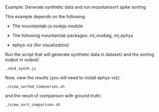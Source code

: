 Example: Generate synthetic data and run mountainsort spike sorting

This example depends on the following:

* The mountainlab-js nodejs module

* The following mountainlab packages:
	ml_ms4alg, ml_ephys

* ephys-viz (for visualization)

Run the script that will generate synthetic data in dataset/ and the sorting output in output/

```
./ms4_synth.js
```

Now, view the results (you will need to install ephys-viz):

```
./view_sorted_timeseries.sh
```

and the result of comparison with ground truth:


```
./view_sort_comparison.sh
```

